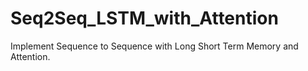 # Seq2Seq_LSTM_with_Attention
Implement Sequence to Sequence with Long Short Term Memory and Attention.
